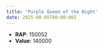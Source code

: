 ```yaml
---
title: 'Purple Queen of the Night'
date: 2025-08-05T00:00:00Z
---
```

- **RAP**: 150052
- **Value**: 140000
